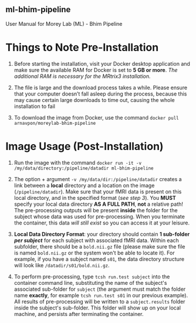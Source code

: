 ## ml-bhim-pipeline

User Manual for Morey Lab (ML) - Bhim Pipeline

# Things to Note Pre-Installation
1. Before starting the installation, visit your Docker desktop application and make sure the available RAM for Docker is set to **5 GB or more**. *The additional RAM is necessary for the MRtrix3 installation.*

2. The file is large and the download process takes a while. Please ensure that your computer doesn’t fall asleep during the process, because this may cause certain large downloads to time out, causing the whole installation to fail

3. To download the image from Docker, use the command `docker pull arnavpon/moreylab-bhim-pipeline`

# Image Usage (Post-Installation)
1. Run the image with the command `docker run -it -v /my/data/directory:/pipeline/datadir ml-bhim-pipeline`

2. The option + argument `-v /my/data/dir:/pipeline/datadir` creates a link between a **local** directory and a location on the image (`/pipeline/datadir`). Make sure that your fMRI data is present on this local directory, and in the specified format (*see step 3*). You **MUST** specify your local data directory **AS A FULL PATH**, **not** a relative path! The pre-processing outputs will be present **inside** the folder for the subject whose data was used for pre-processing. When you terminate the container, this data *will still exist* so you can access it at your leisure.

3. **Local Data Directory Format**: your directory should contain **1 sub-folder _per subject_** for each subject with associated fMRI data. Within each subfolder, there should be a `bold.nii.gz` file (please make sure the file is named `bold.nii.gz` or the system won't be able to locate it). For example, if you have a subject named `s01`, the data directory structure will look like `/datadir/s01/bold.nii.gz`.

4. To perform pre-processing, type `tcsh run.test subject` into the container command line, substituting the name of the subject's associated sub-folder for `subject` (the argument must match the folder name **exactly**, for example `tcsh run.test s01` in our previous example). All results of pre-processing will be written to a `subject.results` folder inside the subject's sub-folder. This folder will show up on your local machine, and persists after terminating the container.
